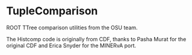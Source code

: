 # TupleComparison
ROOT TTree comparison utilities from the OSU team.

The Histcomp code is originally from CDF, thanks to Pasha Murat for the original CDF and Erica Snyder for the MINERvA port.
